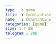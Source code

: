 ```yaml
---
type   : game
title  : Constantine
name   : Constantine
categories: [game]
size: 1.7 GB
telegram : 288
---
```


